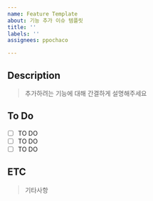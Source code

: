 ```yaml
---
name: Feature Template
about: 기능 추가 이슈 템플릿
title: ''
labels: ''
assignees: ppochaco

---
```


## Description

> 추가하려는 기능에 대해 간결하게 설명해주세요

## To Do

- [ ] TO DO
- [ ] TO DO
- [ ] TO DO

## ETC
> 기타사항
